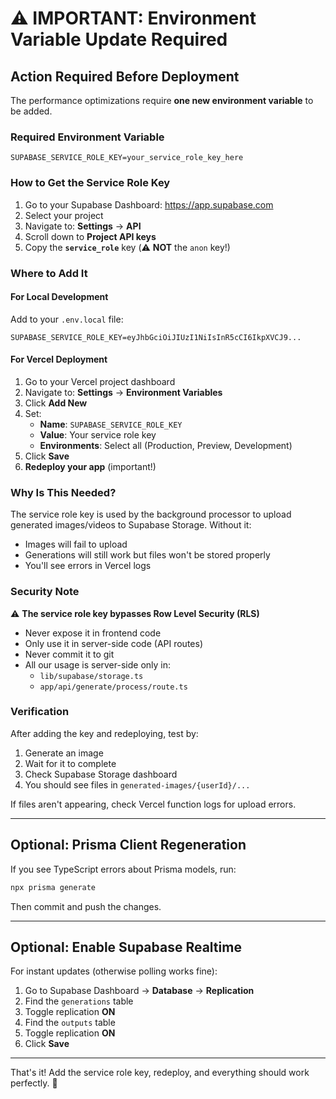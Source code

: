 # ⚠️ IMPORTANT: Environment Variable Update Required

## Action Required Before Deployment

The performance optimizations require **one new environment variable** to be added.

### Required Environment Variable

```env
SUPABASE_SERVICE_ROLE_KEY=your_service_role_key_here
```

### How to Get the Service Role Key

1. Go to your Supabase Dashboard: https://app.supabase.com
2. Select your project
3. Navigate to: **Settings** → **API**
4. Scroll down to **Project API keys**
5. Copy the **`service_role`** key (⚠️ **NOT** the `anon` key!)

### Where to Add It

#### For Local Development

Add to your `.env.local` file:

```env
SUPABASE_SERVICE_ROLE_KEY=eyJhbGciOiJIUzI1NiIsInR5cCI6IkpXVCJ9...
```

#### For Vercel Deployment

1. Go to your Vercel project dashboard
2. Navigate to: **Settings** → **Environment Variables**
3. Click **Add New**
4. Set:
   - **Name**: `SUPABASE_SERVICE_ROLE_KEY`
   - **Value**: Your service role key
   - **Environments**: Select all (Production, Preview, Development)
5. Click **Save**
6. **Redeploy your app** (important!)

### Why Is This Needed?

The service role key is used by the background processor to upload generated images/videos to Supabase Storage. Without it:
- Images will fail to upload
- Generations will still work but files won't be stored properly
- You'll see errors in Vercel logs

### Security Note

⚠️ **The service role key bypasses Row Level Security (RLS)**

- Never expose it in frontend code
- Only use it in server-side code (API routes)
- Never commit it to git
- All our usage is server-side only in:
  - `lib/supabase/storage.ts`
  - `app/api/generate/process/route.ts`

### Verification

After adding the key and redeploying, test by:

1. Generate an image
2. Wait for it to complete
3. Check Supabase Storage dashboard
4. You should see files in `generated-images/{userId}/...`

If files aren't appearing, check Vercel function logs for upload errors.

---

## Optional: Prisma Client Regeneration

If you see TypeScript errors about Prisma models, run:

```bash
npx prisma generate
```

Then commit and push the changes.

---

## Optional: Enable Supabase Realtime

For instant updates (otherwise polling works fine):

1. Go to Supabase Dashboard → **Database** → **Replication**
2. Find the `generations` table
3. Toggle replication **ON**
4. Find the `outputs` table
5. Toggle replication **ON**
6. Click **Save**

---

That's it! Add the service role key, redeploy, and everything should work perfectly. 🚀


